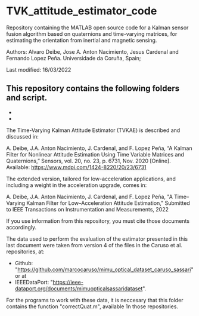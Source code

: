 # TVK_attitude_estimator_code
Repository containing the MATLAB open source code for a Kalman sensor fusion algorithm based on quaternions and time-varying matrices, 
for estimating the orientation from inertial and magnetic sensing.

Authors: Alvaro Deibe, Jose A. Anton Nacimiento, Jesus Cardenal and Fernando Lopez Peña.
Universidade da Coruña, Spain; 

Last modified: 16/03/2022

This repository contains the following folders and script.
-
-
-


The Time-Varying Kalman Attitude Estimator (TVKAE) is described and discussed in: 

A. Deibe, J.A. Anton Nacimiento, J. Cardenal, and F. Lopez Peña, “A Kalman Filter for Nonlinear Attitude Estimation Using Time Variable 
Matrices and Quaternions,” Sensors, vol. 20, no. 23, p. 6731, Nov. 2020 [Online]. Available: https://www.mdpi.com/1424-8220/20/23/6731

The extended version, tailored for low-acceleration applications, and including a weight in the acceleration upgrade, comes in:

A. Deibe, J.A. Anton Nacimiento, J. Cardenal, and F. Lopez Peña, "A Time–Varying Kalman Filter for Low–Acceleration Attitude Estimation,"
Submitted to IEEE Transactions on Instrumentation and Measurements, 2022

If you use information from this repository, you must cite those documents accordingly.

The data used to perform the evaluation of the estimator presented in this last document were taken from version 4 of the files in the 
Caruso et al. repositories, at:

  - Github: "https://github.com/marcocaruso/mimu_optical_dataset_caruso_sassari" or at
  - IEEEDataPort: "https://ieee-dataport.org/documents/mimuopticalsassaridataset".

For the programs to work with these data, it is neccesary that this folder contains the function "correctQuat.m", available 1n those 
repositories.
